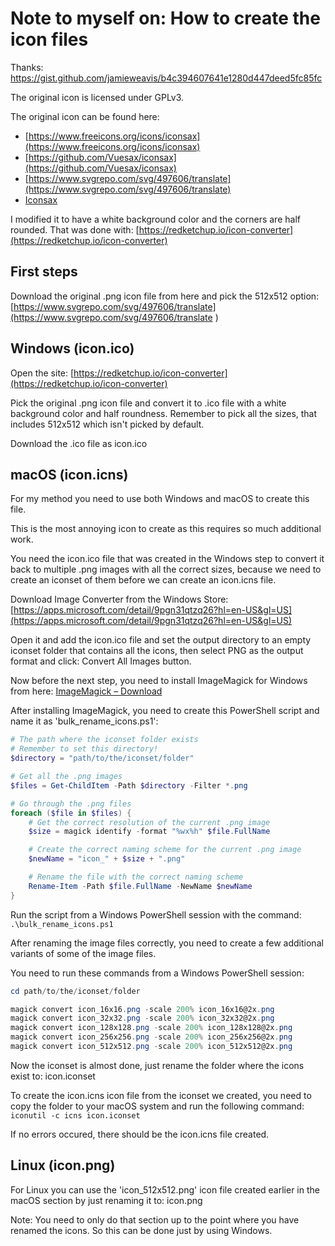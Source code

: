# Note to myself on: How to create the icon files

Thanks: https://gist.github.com/jamieweavis/b4c394607641e1280d447deed5fc85fc  

The original icon is licensed under GPLv3.

The original icon can be found here:

* [https://www.freeicons.org/icons/iconsax](https://www.freeicons.org/icons/iconsax)
* [https://github.com/Vuesax/iconsax](https://github.com/Vuesax/iconsax)
* [https://www.svgrepo.com/svg/497606/translate](https://www.svgrepo.com/svg/497606/translate)
* [Iconsax](https://iconsax.io/)

I modified it to have a white background color and the corners are half rounded. That was done with: [https://redketchup.io/icon-converter](https://redketchup.io/icon-converter)

## First steps

Download the original .png icon file from here and pick the 512x512 option: [https://www.svgrepo.com/svg/497606/translate](https://www.svgrepo.com/svg/497606/translate  )

## Windows (icon.ico)

Open the site: [https://redketchup.io/icon-converter](https://redketchup.io/icon-converter)

Pick the original .png icon file and convert it to .ico file with a white background color and half roundness. Remember to pick all the sizes, that includes 512x512 which isn't picked by default.

Download the .ico file as icon.ico

## macOS (icon.icns)

For my method you need to use both Windows and macOS to create this file.

This is the most annoying icon to create as this requires so much additional work.

You need the icon.ico file that was created in the Windows step to convert it back to multiple .png images with all the correct sizes, because we need to create an iconset of them before we can create an icon.icns file.

Download Image Converter from the Windows Store: [https://apps.microsoft.com/detail/9pgn31qtzq26?hl=en-US&gl=US](https://apps.microsoft.com/detail/9pgn31qtzq26?hl=en-US&gl=US)

Open it and add the icon.ico file and set the output directory to an empty iconset folder that contains all the icons, then select PNG as the output format and click: Convert All Images button.

Now before the next step, you need to install ImageMagick for Windows from here: [ImageMagick – Download](https://imagemagick.org/script/download.php)

After installing ImageMagick, you need to create this PowerShell script and name it as 'bulk_rename_icons.ps1':

```powershell
# The path where the iconset folder exists
# Remember to set this directory!
$directory = "path/to/the/iconset/folder"

# Get all the .png images
$files = Get-ChildItem -Path $directory -Filter *.png

# Go through the .png files
foreach ($file in $files) {
    # Get the correct resolution of the current .png image
    $size = magick identify -format "%wx%h" $file.FullName

    # Create the correct naming scheme for the current .png image
    $newName = "icon_" + $size + ".png"

    # Rename the file with the correct naming scheme
    Rename-Item -Path $file.FullName -NewName $newName
}

```

Run the script from a Windows PowerShell session with the command: `.\bulk_rename_icons.ps1`  

After renaming the image files correctly, you need to create a few additional variants of some of the image files.

You need to run these commands from a Windows PowerShell session:

```powershell
cd path/to/the/iconset/folder

magick convert icon_16x16.png -scale 200% icon_16x16@2x.png
magick convert icon_32x32.png -scale 200% icon_32x32@2x.png
magick convert icon_128x128.png -scale 200% icon_128x128@2x.png
magick convert icon_256x256.png -scale 200% icon_256x256@2x.png
magick convert icon_512x512.png -scale 200% icon_512x512@2x.png
```

Now the iconset is almost done, just rename the folder where the icons exist to: icon.iconset

To create the icon.icns icon file from the iconset we created, you need to copy the folder to your macOS system and run the following command: `iconutil -c icns icon.iconset`

If no errors occured, there should be the icon.icns file created.

## Linux (icon.png)

For Linux you can use the 'icon_512x512.png' icon file created earlier in the macOS section by just renaming it to: icon.png  

Note: You need to only do that section up to the point where you have renamed the icons. So this can be done just by using Windows.
